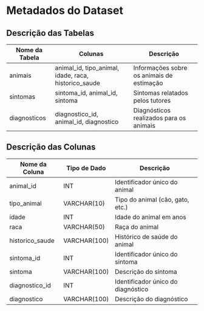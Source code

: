 # Metadados do Dataset

## Descrição das Tabelas

| Nome da Tabela | Colunas                               | Descrição                                      |
|----------------|---------------------------------------|------------------------------------------------|
| animais        | animal_id, tipo_animal, idade, raca, historico_saude | Informações sobre os animais de estimação      |
| sintomas       | sintoma_id, animal_id, sintoma      | Sintomas relatados pelos tutores               |
| diagnosticos   | diagnostico_id, animal_id, diagnostico| Diagnósticos realizados para os animais        |

## Descrição das Colunas

| Nome da Coluna | Tipo de Dado | Descrição                                   |
|----------------|--------------|---------------------------------------------|
| animal_id      | INT          | Identificador único do animal                |
| tipo_animal    | VARCHAR(10)  | Tipo do animal (cão, gato, etc.)           |
| idade          | INT          | Idade do animal em anos                     |
| raca           | VARCHAR(50)  | Raça do animal                              |
| historico_saude| VARCHAR(100) | Histórico de saúde do animal                 |
| sintoma_id     | INT          | Identificador único do sintoma              |
| sintoma        | VARCHAR(100) | Descrição do sintoma                        |
| diagnostico_id | INT          | Identificador único do diagnóstico           |
| diagnostico    | VARCHAR(100) | Descrição do diagnóstico                     |
